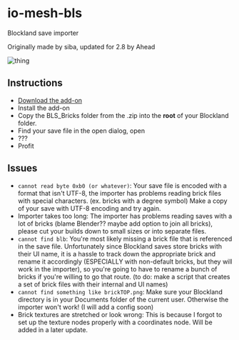 # io-mesh-bls
Blockland save importer

Originally made by siba, updated for 2.8 by Ahead

![thing](https://i.imgur.com/7Sh2kD0.png)

## Instructions

* [Download the add-on](https://github.com/Ahe4d/io-mesh-bls/archive/master.zip)
* Install the add-on
* Copy the BLS_Bricks folder from the .zip into the **root** of your Blockland folder.
* Find your save file in the open dialog, open
* ???
* Profit

## Issues

* `cannot read byte 0xb0 (or whatever)`: Your save file is encoded with a format that isn't UTF-8, the importer has problems reading brick files with special characters. (ex. bricks with a degree symbol) Make a copy of your save with UTF-8 encoding and try again.
* Importer takes too long: The importer has problems reading saves with a lot of bricks (blame Blender?? maybe add option to join all bricks), please cut your builds down to small sizes or into separate files.
* `cannot find blb`: You're most likely missing a brick file that is referenced in the save file. Unfortunately since Blockland saves store bricks with their UI name, it is a hassle to track down the appropriate brick and rename it accordingly (ESPECIALLY with non-default bricks, but they will work in the importer), so you're going to have to rename a bunch of bricks if you're willing to go that route. (to do: make a script that creates a set of brick files with their internal and UI names)
* `cannot find something like brickTOP.png`: Make sure your Blockland directory is in your Documents folder of the current user. Otherwise the importer won't work! (I will add a config soon)
* Brick textures are stretched or look wrong: This is because I forgot to set up the texture nodes properly with a coordinates node. Will be added in a later update.

